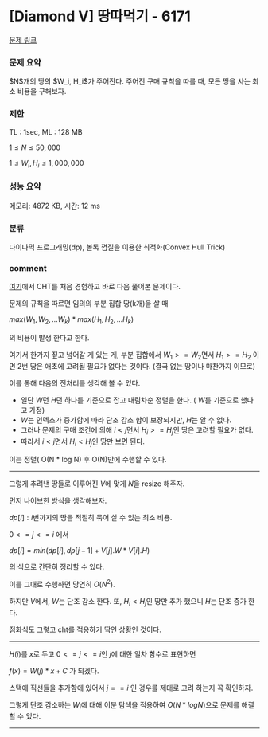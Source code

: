 
# [Diamond V] 땅따먹기 - 6171

[문제 링크](https://www.acmicpc.net/problem/6171)

### 문제 요약

<p> $N$개의 땅의 $W_i, H_i$가 주어진다. 주어진 구매 규칙을 따를 때, 모든 땅을 사는 최소 비용을 구해보자. </p>

### 제한

TL : 1sec, ML : 128 MB

$1 ≤ N ≤ 50,000$

$1 ≤ W_i, H_i ≤ 1,000,000$

### 성능 요약

메모리: 4872 KB, 시간: 12 ms

### 분류

다이나믹 프로그래밍(dp), 볼록 껍질을 이용한 최적화(Convex Hull Trick)

### comment

[여기](https://github.com/pill27211/Baekjoon/tree/main/Platinum/DP/13263_%EB%82%98%EB%AC%B4%20%EC%9E%90%EB%A5%B4%EA%B8%B0)에서 CHT를 처음 경험하고 바로 다음 풀어본 문제이다.

문제의 규칙을 따르면 임의의 부분 집합 땅(k개)을 살 때

$max(W_1, W_2, ... W_k) * max(H_1, H_2, ... H_k)$

의 비용이 발생 한다고 한다.

여기서 한가지 짚고 넘어갈 게 있는 게, 부분 집합에서 $W_1 >= W_2$면서 $H_1 >= H_2$ 이면 2번 땅은 애초에 고려될 필요가 없다는 것이다. (결국 없는 땅이나 마찬가지 이므로)

이를 통해 다음의 전처리를 생각해 볼 수 있다.

* 일단 $W$던 $H$던 하나를 기준으로 잡고 내림차순 정렬을 한다. ( $W$를 기준으로 했다고 가정)
* $W$는 인덱스가 증가함에 따라 단조 감소 함이 보장되지만, $H$는 알 수 없다.
* 그러나 문제의 구매 조건에 의해 $i < j$면서 $H_i >= H_j$인 땅은 고려할 필요가 없다.
* 따라서 $i < j$면서 $H_i < H_j$인 땅만 보면 된다.

이는 정렬( O(N * log N) 후 O(N)만에 수행할 수 있다.

-----------------------------------------------------------------------------------------------------------------------------------------------------------------------

그렇게 추려낸 땅들로 이루어진 $V$에 맞게 $N$을 resize 해주자.

먼저 나이브한 방식을 생각해보자.

$dp[i] : i$번까지의 땅을 적절히 묶어 살 수 있는 최소 비용.

$0 <= j <= i$ 에서

$dp[i] = min(dp[i], dp[j - 1] + V[j].W * V[i].H)$

의 식으로 간단히 정리할 수 있다.

이를 그대로 수행하면 당연히 $O(N^2)$.

하지만 $V$에서, $W$는 단조 감소 한다. 또, $H_i < H_j$인 땅만 추가 했으니 $H$는 단조 증가 한다.

점화식도 그렇고 cht를 적용하기 딱인 상황인 것이다.

-----------------------------------------------------------------------------------------------------------------------------------------------------------------------

$H(i)$를 $x$로 두고 $0 <= j <= i$인 $j$에 대한 일차 함수로 표현하면

$f(x) = W(j) * x + C$ 가 되겠다.

스택에 직선들을 추가함에 있어서 $j == i$ 인 경우를 제대로 고려 하는지 꼭 확인하자.

그렇게 단조 감소하는 $W_i$에 대해 이분 탐색을 적용하여 $O(N * log N)$으로 문제를 해결할 수 있다.

-----------------------------------------------------------------------------------------------------------------------------------------------------------------------
